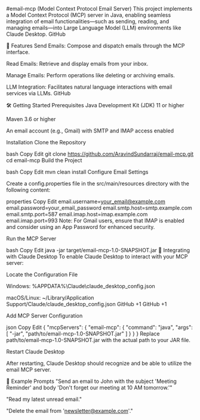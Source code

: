 #email-mcp (Model Context Protocol Email Server)
This project implements a Model Context Protocol (MCP) server in Java, enabling seamless integration of email functionalities—such as sending, reading, and managing emails—into Large Language Model (LLM) environments like Claude Desktop.
GitHub

🚀 Features
Send Emails: Compose and dispatch emails through the MCP interface.

Read Emails: Retrieve and display emails from your inbox.

Manage Emails: Perform operations like deleting or archiving emails.

LLM Integration: Facilitates natural language interactions with email services via LLMs.
GitHub

🛠️ Getting Started
Prerequisites
Java Development Kit (JDK) 11 or higher

Maven 3.6 or higher

An email account (e.g., Gmail) with SMTP and IMAP access enabled

Installation
Clone the Repository

bash
Copy
Edit
git clone https://github.com/AravindSundarraj/email-mcp.git
cd email-mcp
Build the Project

bash
Copy
Edit
mvn clean install
Configure Email Settings

Create a config.properties file in the src/main/resources directory with the following content:

properties
Copy
Edit
email.username=your_email@example.com
email.password=your_email_password
email.smtp.host=smtp.example.com
email.smtp.port=587
email.imap.host=imap.example.com
email.imap.port=993
Note: For Gmail users, ensure that IMAP is enabled and consider using an App Password for enhanced security.

Run the MCP Server

bash
Copy
Edit
java -jar target/email-mcp-1.0-SNAPSHOT.jar
🤖 Integrating with Claude Desktop
To enable Claude Desktop to interact with your MCP server:

Locate the Configuration File

Windows: %APPDATA%\Claude\claude_desktop_config.json

macOS/Linux: ~/Library/Application Support/Claude/claude_desktop_config.json
GitHub
+1
GitHub
+1

Add MCP Server Configuration

json
Copy
Edit
{
  "mcpServers": {
    "email-mcp": {
      "command": "java",
      "args": [
        "-jar",
        "path/to/email-mcp-1.0-SNAPSHOT.jar"
      ]
    }
  }
}
Replace path/to/email-mcp-1.0-SNAPSHOT.jar with the actual path to your JAR file.

Restart Claude Desktop

After restarting, Claude Desktop should recognize and be able to utilize the email MCP server.

🧪 Example Prompts
"Send an email to John with the subject 'Meeting Reminder' and body 'Don't forget our meeting at 10 AM tomorrow.'"

"Read my latest unread email."

"Delete the email from 'newsletter@example.com'."
